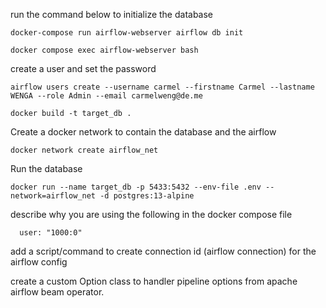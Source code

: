 run the command below to initialize the database

```commandline
docker-compose run airflow-webserver airflow db init
```

```commandline
docker compose exec airflow-webserver bash
```
create a user and set the password
```commandline
airflow users create --username carmel --firstname Carmel --lastname WENGA --role Admin --email carmelweng@de.me
```

```commandline
docker build -t target_db .
```

Create a docker network to contain the database and the airflow 

```commandline
docker network create airflow_net
```

Run the database

```commandline
docker run --name target_db -p 5433:5432 --env-file .env --network=airflow_net -d postgres:13-alpine
```

describe why you are using the following in the docker compose file
```commandline
  user: "1000:0"
```

add a script/command to create connection id (airflow connection) for the airflow config

create a custom Option class to handler pipeline options from apache airflow beam operator.